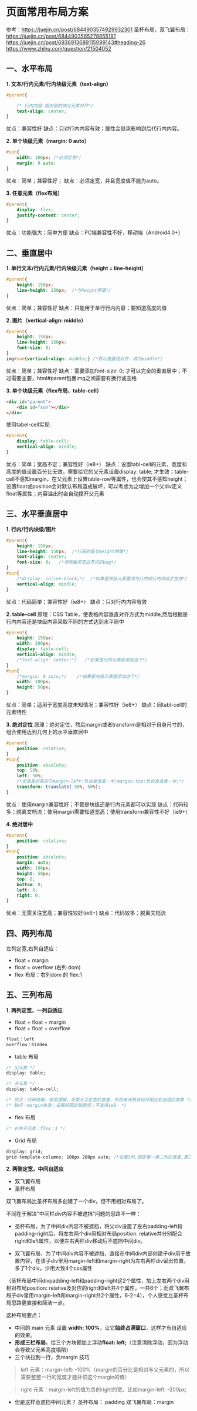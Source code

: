 # 页面常用布局方案
参考：https://juejin.cn/post/6844903574929932301
圣杯布局，双飞翼布局：https://juejin.cn/post/6844903565278855181
https://juejin.cn/post/6936913689115099143#heading-26
https://www.zhihu.com/question/21504052

## 一、水平布局
**1. 文本/行内元素/行内块级元素（text-align）**
```css
#parent{

    /* 行内内容 相对他的块父元素对齐*/
    text-align: center;
}
```
优点：兼容性好
缺点：只对行内内容有效；属性会继承影响到后代行内内容。

**2. 单个块级元素（margin: 0 auto）**
```css
#son{
    width: 100px; /*必须定宽*/
    margin: 0 auto;
}
```
优点：简单；兼容性好；
缺点：必须定宽，并且宽度值不能为auto。

**3. 任意元素（flex布局）**
```css
#parent{
    display: flex;
    justify-content: center;
}
```
优点：功能强大；简单方便
缺点：PC端兼容性不好，移动端（Android4.0+）

## 二、垂直居中
**1. 单行文本/行内元素/行内块级元素（height = line-height）**    
```css
#parent{
    height: 150px;
    line-height: 150px;  /*与height等值*/
}
```
优点：简单；兼容性好
缺点：只能用于单行行内内容；要知道高度的值

**2. 图片（vertical-align: middle）**
```css
#parent{
    height: 150px;
    line-height: 150px;
    font-size: 0;
}
img#son{vertical-align: middle;} /*默认是基线对齐，改为middle*/
```
优点：简单；兼容性好
缺点：需要添加font-size: 0; 才可以完全的垂直居中；不过需要主要，html#parent包裹img之间需要有换行或空格

**3. 单个块级元素（flex布局、table-cell）**
```html
<div id="parent">
    <div id="son"></div>
</div>
```
使用tabel-cell实现:
```css
#parent{
    display: table-cell;
    vertical-align: middle;
}
```
优点：简单；宽高不定；兼容性好（ie8+）
缺点：设置tabl-cell的元素，宽度和高度的值设置百分比无效，需要给它的父元素设置display: table; 才生效；table-cell不感知margin，在父元素上设置table-row等属性，也会使其不感知height；设置float或position会对默认布局造成破坏，可以考虑为之增加一个父div定义float等属性；内容溢出时会自动撑开父元素

## 三、水平垂直居中
**1. 行内/行内块级/图片**
```css
#parent{
    height: 150px;
    line-height: 150px;  /*行高的值与height相等*/
    text-align: center;
    font-size: 0;   /*消除幽灵空白节点的bug*/
}
#son{
    /*display: inline-block;*/  /*如果是块级元素需改为行内或行内块级才生效*/
    vertical-align: middle;
}
```
优点：代码简单；兼容性好（ie8+）
缺点：只对行内内容有效

**2. table-cell**
原理：CSS Table，使表格内容垂直对齐方式为middle,然后根据是行内内容还是块级内容采取不同的方式达到水平居中
```css
#parent{
    height: 150px;
    width: 200px;
    display: table-cell;
    vertical-align: middle;
    /*text-align: center;*/   /*如果是行内元素就添加这个*/
}
#son{
    /*margin: 0 auto;*/    /*如果是块级元素就添加这个*/
    width: 100px;
    height: 50px;
}
```
优点：简单；适用于宽度高度未知情况；兼容性好（ie8+）
缺点：同tabl-cell的元素特性

**3. 绝对定位**
原理：绝对定位，然后margin或者transform是相对于自身尺寸的，组合使用达到几何上的水平垂直居中
```css
#parent{
    position: relative;
}
#son{
    position: absolute;
    top: 50%;
    left: 50%;
    /*定宽高时等同于margin-left:负自身宽度一半;margin-top:负自身高度一半;*/
    transform: translate(-50%,-50%); 
}
```
优点：使用margin兼容性好；不管是块级还是行内元素都可以实现
缺点：代码较多；脱离文档流；使用margin需要知道宽高；使用transform兼容性不好（ie9+）

**4. 绝对居中**
```css
#parent{
    position: relative;
}
#son{
    position: absolute;
    margin: auto;
    width: 100px;
    height: 50px;
    top: 0;
    bottom: 0;
    left: 0;
    right: 0;
}
```

优点：无需关注宽高；兼容性较好(ie8+)
缺点：代码较多；脱离文档流

## 四、两列布局
左列定宽,右列自适应：
* float + margin
* float + overflow (右列 dom)
* flex 布局：右列dom 的 flex:1 

## 五、三列布局
**1. 两列定宽，一列自适应**:
* float + float + margin
* float + float + overflow
```css
float：left
overflow：hidden
```
* table 布局
```css
/* 父元素 */
display: table;

/* 子元素 */
display: table-cell;

/* 优点：代码简单，容易理解，无需关注定宽的宽度，利用单元格自动分配达到自适应效果 */
/* 缺点：margin失效；设置间隔比较麻烦；不支持ie8- */
```
* flex 布局
```css
/* 右侧子元素：flex：1 */
```

* Grid 布局
```css
display: grid;
grid-template-columns: 100px 200px auto; /*设置3列,固定第一第二列的宽度,第三列auto或者1fr*/
```
**2. 两侧定宽，中间自适应**
* 双飞翼布局
* 圣杯布局

双飞翼布局比圣杯布局多创建了一个div，但不用相对布局了。

不同在于解决”中间栏div内容不被遮挡“问题的思路不一样：

* 圣杯布局，为了中间div内容不被遮挡，将父div设置了左右padding-left和padding-right后，将左右两个div用相对布局position: relative并分别配合right和left属性，以便左右两栏div移动后不遮挡中间div。

* 双飞翼布局，为了中间div内容不被遮挡，直接在中间div内部创建子div用于放置内容，在该子div里用margin-left和margin-right为左右两栏div留出位置。多了1个div，少用大致4个css属性

（圣杯布局中间divpadding-left和padding-right这2个属性，加上左右两个div用相对布局position: relative及对应的right和left共4个属性，一共6个；而双飞翼布局子div里用margin-left和margin-right共2个属性，6-2=4），个人感觉比圣杯布局思路更直接和简洁一点。

这种布局要点：
* 中间的 main 元素 设置 **width: 100%**，让它**始终占满窗口**，这样才有自适应的效果。
* **形成三栏布局**，给三个方块都加上浮动**float: left;**（注意清除浮动，因为浮动会导致父元素高度塌陷）
* 三个块拉到一行，负margin 技巧
> left 元素：margin-left: -100%（margin的百分比是相对与父元素的，所以需要整整一行的宽度才能补偿这个margin的值）

> right 元素：margin-left的值为负的right的宽，比如margin-left: -200px;

* 但是这样会遮挡中间元素？
圣杯布局： padding
双飞翼布局：margin

